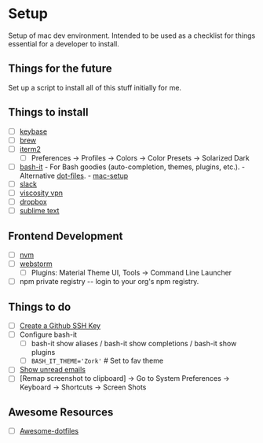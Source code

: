 # Setup

Setup of mac dev environment. 
Intended to be used as a checklist for things essential for a developer to install. 

## Things for the future
Set up a script to install all of this stuff initially for me. 

## Things to install
- [ ] [keybase](https://keybase.io/)
- [ ] [brew](https://brew.sh/) 
- [ ] [iterm2](https://sourabhbajaj.com/mac-setup/iTerm/)
  - [ ] Preferences -> Profiles -> Colors -> Color Presets -> Solarized Dark
- [ ] [bash-it](https://github.com/Bash-it/bash-it) - For Bash goodies (auto-completion, themes, plugins, etc.). 
      - Alternative [dot-files](https://dotfiles.github.io/).
      - [mac-setup](https://sourabhbajaj.com/mac-setup/)
- [ ] [slack](https://slack.com/downloads/osx)
- [ ] [viscosity vpn](https://www.sparklabs.com/viscosity/download/)
- [ ] [dropbox](https://www.dropbox.com/install)
- [ ] [sublime text](https://www.sublimetext.com/3)

## Frontend Development 
- [ ] [nvm](https://github.com/creationix/nvm)
- [ ] [webstorm](https://www.jetbrains.com/webstorm/)
  - [ ] Plugins: Material Theme UI, Tools -> Command Line Launcher
- [ ] npm private registry -- login to your org's npm registry.

## Things to do 
- [ ] [Create a Github SSH Key](https://help.github.com/articles/generating-a-new-ssh-key-and-adding-it-to-the-ssh-agent/)
- [ ] Configure bash-it 
  - [ ] bash-it show aliases / bash-it show completions / bash-it show plugins
  - [ ] `BASH_IT_THEME='Zork'` # Set to fav theme
- [ ] [Show unread emails](http://osxdaily.com/2016/06/08/show-unread-emails-mail-mac/)
- [ ] [Remap screenshot to clipboard] -> Go to System Preferences -> Keyboard -> Shortcuts -> Screen Shots

## Awesome Resources 
- [ ] [Awesome-dotfiles](https://github.com/webpro/awesome-dotfiles)

